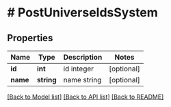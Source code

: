 # # PostUniverseIdsSystem

## Properties

Name | Type | Description | Notes
------------ | ------------- | ------------- | -------------
**id** | **int** | id integer | [optional]
**name** | **string** | name string | [optional]

[[Back to Model list]](../../README.md#models) [[Back to API list]](../../README.md#endpoints) [[Back to README]](../../README.md)
